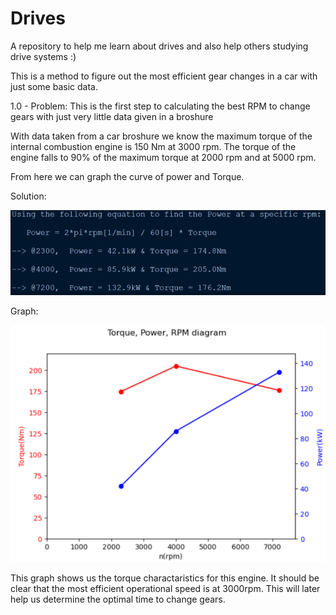 # Drives
A repository to help me learn about drives and also help others studying drive systems :)

This is a method to figure out the most efficient gear changes in a car with just some basic data. 

1.0 - Problem: This is the first step to calculating the best RPM to change gears with just very little data given in a broshure 

With data taken from a car broshure we know the maximum torque of the internal combustion engine is 150 Nm at 3000 rpm. The torque of the engine falls to 90% of the maximum torque at 2000 rpm and at 5000 rpm.

From here we can graph the curve of power and Torque. 

Solution:

![Alt Text](https://github.com/marcusborn/Drives/blob/master/1.0%20solutions%20mx5%203-points.png)

Graph:

![Alt Text](https://github.com/marcusborn/Drives/blob/master/1.0%20graph%20mx5%203-points.png)


This graph shows us the torque charactaristics for this engine. It should be clear that the most efficient operational speed is at 3000rpm. This will later help us determine the optimal time to change gears.
